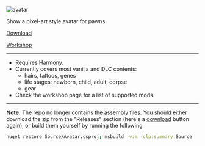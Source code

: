 ![avatar](https://raw.githubusercontent.com/bolphen/rimworld-avatar/master/About/Preview.png)

Show a pixel-art style avatar for pawns.

[Download](https://github.com/bolphen/rimworld-avatar/releases/latest/download/rimworld-avatar.zip)

[Workshop](https://steamcommunity.com/sharedfiles/filedetails/?id=3111373293)

-----

- Requires [Harmony](https://github.com/pardeike/HarmonyRimWorld).
- Currently covers most vanilla and DLC contents:
  - hairs, tattoos, genes
  - life stages: newborn, child, adult, corpse
  - gear
- Check the workshop page for a list of supported mods.

-----

**Note.** The repo no longer contains the assembly files. You should either download the zip from the "Releases" section (here's a [download](https://github.com/bolphen/rimworld-avatar/releases/latest/download/rimworld-avatar.zip) button again), or build them yourself by running the following
```bash
nuget restore Source/Avatar.csproj; msbuild -v:m -clp:summary Source
```
